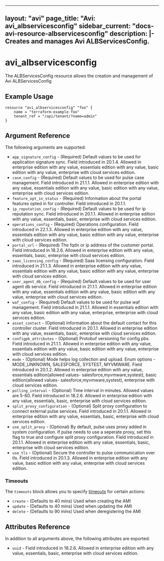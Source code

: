 <!--
    Copyright 2021 VMware, Inc.
    SPDX-License-Identifier: Mozilla Public License 2.0
-->
---
layout: "avi"
page_title: "Avi: avi_albservicesconfig"
sidebar_current: "docs-avi-resource-albservicesconfig"
description: |-
  Creates and manages Avi ALBServicesConfig.
---

# avi_albservicesconfig

The ALBServicesConfig resource allows the creation and management of Avi ALBServicesConfig

## Example Usage

```hcl
resource "avi_albservicesconfig" "foo" {
    name = "terraform-example-foo"
    tenant_ref = "/api/tenant/?name=admin"
}
```

## Argument Reference

The following arguments are supported:

* `app_signature_config` - (Required) Default values to be used for application signature sync. Field introduced in 20.1.4. Allowed in enterprise edition with any value, essentials edition with any value, basic edition with any value, enterprise with cloud services edition.
* `case_config` - (Required) Default values to be used for pulse case management. Field introduced in 21.1.1. Allowed in enterprise edition with any value, essentials edition with any value, basic edition with any value, enterprise with cloud services edition.
* `feature_opt_in_status` - (Required) Information about the portal features opted in for controller. Field introduced in 20.1.1.
* `ip_reputation_config` - (Required) Default values to be used for ip reputation sync. Field introduced in 20.1.1. Allowed in enterprise edition with any value, essentials, basic, enterprise with cloud services edition.
* `operations_config` - (Required) Operations configuration. Field introduced in 22.1.3. Allowed in enterprise edition with any value, essentials edition with any value, basic edition with any value, enterprise with cloud services edition.
* `portal_url` - (Required) The fqdn or ip address of the customer portal. Field introduced in 18.2.6. Allowed in enterprise edition with any value, essentials, basic, enterprise with cloud services edition.
* `saas_licensing_config` - (Required) Saas licensing configuration. Field introduced in 21.1.3. Allowed in enterprise edition with any value, essentials edition with any value, basic edition with any value, enterprise with cloud services edition.
* `user_agent_db_config` - (Required) Default values to be used for user agent db service. Field introduced in 21.1.1. Allowed in enterprise edition with any value, essentials edition with any value, basic edition with any value, enterprise with cloud services edition.
* `waf_config` - (Required) Default values to be used for pulse waf management. Field introduced in 21.1.1. Allowed in essentials edition with any value, basic edition with any value, enterprise, enterprise with cloud services edition.
* `asset_contact` - (Optional) Information about the default contact for this controller cluster. Field introduced in 20.1.1. Allowed in enterprise edition with any value, essentials, basic, enterprise with cloud services edition.
* `configpb_attributes` - (Optional) Protobuf versioning for config pbs. Field introduced in 21.1.1. Allowed in enterprise edition with any value, essentials edition with any value, basic edition with any value, enterprise with cloud services edition.
* `mode` - (Optional) Mode helps log collection and upload. Enum options - MODE_UNKNOWN, SALESFORCE, SYSTEST, MYVMWARE. Field introduced in 20.1.2. Allowed in enterprise edition with any value, essentials edition(allowed values- salesforce,myvmware,systest), basic edition(allowed values- salesforce,myvmware,systest), enterprise with cloud services edition.
* `polling_interval` - (Optional) Time interval in minutes. Allowed values are 5-60. Field introduced in 18.2.6. Allowed in enterprise edition with any value, essentials, basic, enterprise with cloud services edition.
* `split_proxy_configuration` - (Optional) Split proxy configuration to connect external pulse services. Field introduced in 20.1.1. Allowed in enterprise edition with any value, essentials, basic, enterprise with cloud services edition.
* `use_split_proxy` - (Optional) By default, pulse uses proxy added in system configuration. If pulse needs to use a seperate proxy, set this flag to true and configure split proxy configuration. Field introduced in 20.1.1. Allowed in enterprise edition with any value, essentials, basic, enterprise with cloud services edition.
* `use_tls` - (Optional) Secure the controller to pulse communication over tls. Field introduced in 20.1.3. Allowed in enterprise edition with any value, basic edition with any value, enterprise with cloud services edition.


### Timeouts

The `timeouts` block allows you to specify [timeouts](https://www.terraform.io/docs/configuration/resources.html#timeouts) for certain actions:

* `create` - (Defaults to 40 mins) Used when creating the AMI
* `update` - (Defaults to 40 mins) Used when updating the AMI
* `delete` - (Defaults to 90 mins) Used when deregistering the AMI

## Attributes Reference

In addition to all arguments above, the following attributes are exported:

* `uuid` -  Field introduced in 18.2.6. Allowed in enterprise edition with any value, essentials, basic, enterprise with cloud services edition.


